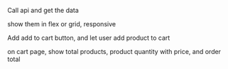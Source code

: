 Call api and get the data

show them in flex or grid, responsive

Add add to cart button, and let user add product to cart

on cart page, show total products, product quantity with price, and order total